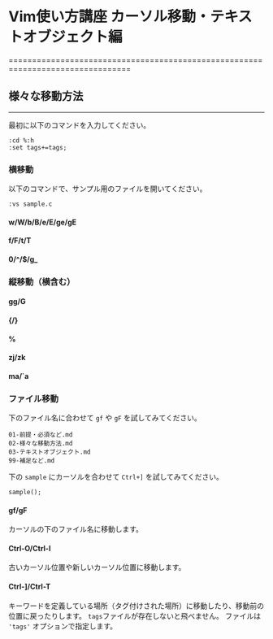# Vim使い方講座 カーソル移動・テキストオブジェクト編
================================================================================

## 様々な移動方法
--------------------------------------------------------------------------------

最初に以下のコマンドを入力してください。

    :cd %:h
    :set tags+=tags;

### 横移動

以下のコマンドで、サンプル用のファイルを開いてください。

    :vs sample.c

#### w/W/b/B/e/E/ge/gE
#### f/F/t/T
#### 0/^/$/g_

### 縦移動（横含む）

#### gg/G
#### {/}
#### %
#### zj/zk
#### ma/\`a

### ファイル移動

下のファイル名に合わせて `gf` や `gF` を試してみてください。

    01-前提・必須など.md
    02-様々な移動方法.md
    03-テキストオブジェクト.md
    99-補足など.md

下の `sample` にカーソルを合わせて `Ctrl+]` を試してみてください。

    sample();

#### gf/gF

カーソルの下のファイル名に移動します。

#### Ctrl-O/Ctrl-I

古いカーソル位置や新しいカーソル位置に移動します。

#### Ctrl-]/Ctrl-T

キーワードを定義している場所（タグ付けされた場所）に移動したり、移動前の位置に戻ったりします。
`tags`ファイルが存在しないと飛べません。
ファイルは `'tags'` オプションで指定します。

<!-- vim: set ft=markdown et sw=4 :-->
